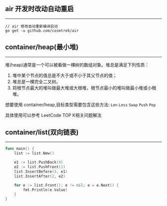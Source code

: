 ## air 开发时改动自动重启
---
```shell
// air 修改自动重新编译启动
go get -u github.com/cosmtrek/air
```

## container/heap(最小堆)
---
堆(heap)通常是一个可以被看做一棵树的数组对象。堆总是满足下列性质：
1. 堆中某个节点的值总是不大于或不小于其父节点的值；
2. 堆总是一棵完全二叉树。
3. 将根节点最大的堆叫做最大堆或大根堆，根节点最小的堆叫做最小堆或小根堆。

想要使用 container/heap,目标类型需要包含这些方法: `Len` `Less` `Swap` `Push` `Pop`

具体使用可以参考 LeetCode TOP K相关问题解法

## container/list(双向链表)
---
```go
func main() {
	list := list.New()

	e1 := list.PushBack(4)
	e2 := list.PushFront(1)
	list.InsertBefore(3, e1)
	list.InsertAfter(2, e2)

	for e := list.Front(); e != nil; e = e.Next() {
		fmt.Println(e.Value)
	}
}
```